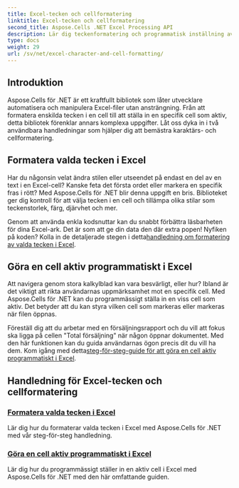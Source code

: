 ```yaml
---
title: Excel-tecken och cellformatering
linktitle: Excel-tecken och cellformatering
second_title: Aspose.Cells .NET Excel Processing API
description: Lär dig teckenformatering och programmatisk inställning av aktiva celler i Excel med Aspose.Cells för .NET. Utforska omfattande guider för att förenkla dina utvecklingsuppgifter.
type: docs
weight: 29
url: /sv/net/excel-character-and-cell-formatting/
---
```

## Introduktion

Aspose.Cells för .NET är ett kraftfullt bibliotek som låter utvecklare automatisera och manipulera Excel-filer utan ansträngning. Från att formatera enskilda tecken i en cell till att ställa in en specifik cell som aktiv, detta bibliotek förenklar annars komplexa uppgifter. Låt oss dyka in i två användbara handledningar som hjälper dig att bemästra karaktärs- och cellformatering.

## Formatera valda tecken i Excel

Har du någonsin velat ändra stilen eller utseendet på endast en del av en text i en Excel-cell? Kanske feta det första ordet eller markera en specifik fras i rött? Med Aspose.Cells för .NET blir denna uppgift en bris. Biblioteket ger dig kontroll för att välja tecken i en cell och tillämpa olika stilar som teckenstorlek, färg, djärvhet och mer.

Genom att använda enkla kodsnuttar kan du snabbt förbättra läsbarheten för dina Excel-ark. Det är som att ge din data den där extra popen! Nyfiken på koden? Kolla in de detaljerade stegen i detta[handledning om formatering av valda tecken i Excel](./formatting-selected-characters/).

## Göra en cell aktiv programmatiskt i Excel

Att navigera genom stora kalkylblad kan vara besvärligt, eller hur? Ibland är det viktigt att rikta användarnas uppmärksamhet mot en specifik cell. Med Aspose.Cells för .NET kan du programmässigt ställa in en viss cell som aktiv. Det betyder att du kan styra vilken cell som markeras eller markeras när filen öppnas.

 Föreställ dig att du arbetar med en försäljningsrapport och du vill att fokus ska ligga på cellen "Total försäljning" när någon öppnar dokumentet. Med den här funktionen kan du guida användarnas ögon precis dit du vill ha dem. Kom igång med detta[steg-för-steg-guide för att göra en cell aktiv programmatiskt i Excel](./making-a-cell-active/).

## Handledning för Excel-tecken och cellformatering
### [Formatera valda tecken i Excel](./formatting-selected-characters/)
Lär dig hur du formaterar valda tecken i Excel med Aspose.Cells för .NET med vår steg-för-steg handledning.
### [Göra en cell aktiv programmatiskt i Excel](./making-a-cell-active/)
Lär dig hur du programmässigt ställer in en aktiv cell i Excel med Aspose.Cells för .NET med den här omfattande guiden.